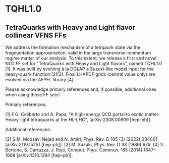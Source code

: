 # TQHL1.0
## TetraQuarks with Heavy and Light flavor collinear VFNS FFs

We address the formation mechanism of a tetrqaurk state via the fragmentation approximation, valid in the large transverse-momentum regime matter of our analysis. To this extent, we release a first and novel NLO FF set for "TetraQuarks
with Heavy and Light flavors", named TQHL1.0 [1]. It was built by evolving à la DGLAP a Suzuki-like model input for the heavy-quark function [2][3]. Final LHAPDF grids (central value only) are evolved via the AFPEL library [4].

Please acknowledge primary references and, if possible, additional ones when using these FF sets!


Primary references:

[1] F.G. Celiberto and A. Papa, "A high-energy QCD portal to exotic matter: Heavy-light tetraquarks at the HL-LHC", [arXiv:2308.00809 [hep-ph]].


Additional references:

[2] S.M. Moosavi Nejad and N. Amiri, Phys. Rev. D 105 (3) (2022) 034001 [arXiv:2110.15251 [hep-ph]].
[3] M. Suzuki, Phys. Rev. D 33 (1986) 676.
[4] V. Bertone, S. Carrazza, J. Rojo, Comput. Phys. Commun. 185 (2014) 1647–1668 [arXiv:1310.1394 [hep-ph]].
